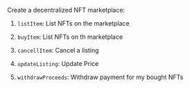 Create a decentralized NFT marketplace:

1. `listItem`: List NFTs on the marketplace
   
2. `buyItem`: List NFTs on th marketplace

3. `cancellItem`: Cancel a listing

4. `updateListing`: Update Price

5. `withdrawProceeds`: Withdraw payment for my bought NFTs
